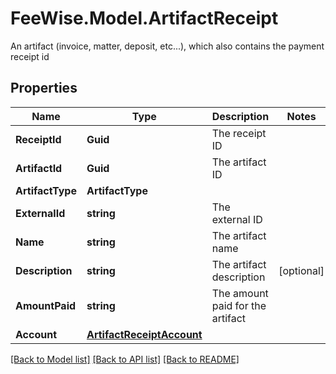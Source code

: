 # FeeWise.Model.ArtifactReceipt
An artifact (invoice, matter, deposit, etc...), which also contains the payment receipt id

## Properties

Name | Type | Description | Notes
------------ | ------------- | ------------- | -------------
**ReceiptId** | **Guid** | The receipt ID | 
**ArtifactId** | **Guid** | The artifact ID | 
**ArtifactType** | **ArtifactType** |  | 
**ExternalId** | **string** | The external ID | 
**Name** | **string** | The artifact name | 
**Description** | **string** | The artifact description | [optional] 
**AmountPaid** | **string** | The amount paid for the artifact | 
**Account** | [**ArtifactReceiptAccount**](ArtifactReceiptAccount.md) |  | 

[[Back to Model list]](../README.md#documentation-for-models) [[Back to API list]](../README.md#documentation-for-api-endpoints) [[Back to README]](../README.md)


